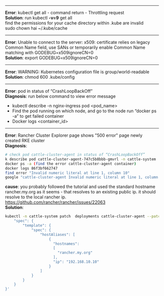 
---
**Error**: kubectl get all - command return - Throttling request  
**Solution**: run kubectl **-v=9** get all  
find the permissions for your cache directory within .kube are invalid  
sudo chown hai ~/.kube/cache  

---
**Error**: Unable to connect to the server: x509: certificate relies on legacy Common Name field, use SANs or temporarily enable Common Name matching with GODEBUG=x509ignoreCN=0  
**Solution**: export GODEBUG=x509ignoreCN=0  

---
**Error**: WARNING: Kubernetes configuration file is group/world-readable
**Solution**: chmod 600 .kube/config

---
**Error**: pod in status of “CrashLoopBackOff”  
**Diagnosis**: run below command to view error message  
- kubectl describe -n nginx-ingress pod <pod_name>
- Find the pod running on which node, and go to the node run “docker ps -a” to get failed container
-	Docker logs <container_id>

---
**Error**: Rancher Cluster Explorer page shows "500 error" page newly created RKE cluster   
**Diagnosis**:  
```sh
# check pod cattle-cluster-agent in status of “CrashLoopBackOff”
k describe pod cattle-cluster-agent-747c5b8bbb-gmvrl -n cattle-system
docker ps -a (find the error cattle-cluster-agent container)
docker logs 86f3bf662747
find error "Invalid numeric literal at line 1, column 10"
google "cattle-cluster-agent Invalid numeric literal at line 1, column 10", and find the solution.  
```
**cause**: you probably followed the tutorial and used the standard hostname rancher.my.org as it seems - that resolves to an existing public ip. it should resolve to the local rancher ip.   
https://github.com/rancher/rancher/issues/22063  
**Solution**: 
```sh
kubectl -n cattle-system patch  deployments cattle-cluster-agent --patch '{
    "spec": {
        "template": {
            "spec": {
                "hostAliases": [
                    {
                      "hostnames":
                      [
                        "rancher.my.org"
                      ],
                      "ip": "192.168.10.10"
                    }
                ]
            }
        }
    }
}'
```
